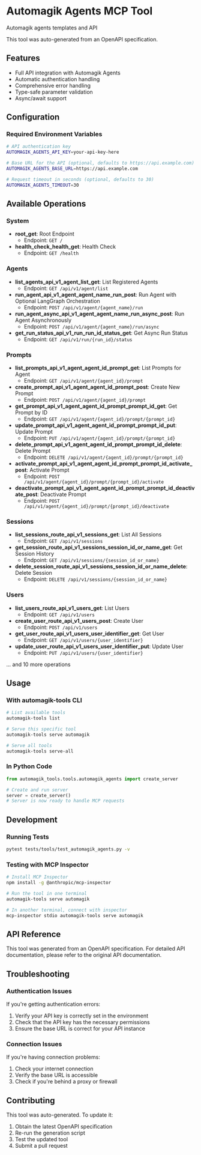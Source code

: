 # Automagik Agents MCP Tool

Automagik agents templates and API

This tool was auto-generated from an OpenAPI specification.

## Features

- Full API integration with Automagik Agents
- Automatic authentication handling
- Comprehensive error handling
- Type-safe parameter validation
- Async/await support

## Configuration

### Required Environment Variables

```bash
# API authentication key
AUTOMAGIK_AGENTS_API_KEY=your-api-key-here

# Base URL for the API (optional, defaults to https://api.example.com)
AUTOMAGIK_AGENTS_BASE_URL=https://api.example.com

# Request timeout in seconds (optional, defaults to 30)
AUTOMAGIK_AGENTS_TIMEOUT=30
```

## Available Operations


### System

- **root_get**: Root Endpoint
  - Endpoint: `GET /`
- **health_check_health_get**: Health Check
  - Endpoint: `GET /health`

### Agents

- **list_agents_api_v1_agent_list_get**: List Registered Agents
  - Endpoint: `GET /api/v1/agent/list`
- **run_agent_api_v1_agent_agent_name_run_post**: Run Agent with Optional LangGraph Orchestration
  - Endpoint: `POST /api/v1/agent/{agent_name}/run`
- **run_agent_async_api_v1_agent_agent_name_run_async_post**: Run Agent Asynchronously
  - Endpoint: `POST /api/v1/agent/{agent_name}/run/async`
- **get_run_status_api_v1_run_run_id_status_get**: Get Async Run Status
  - Endpoint: `GET /api/v1/run/{run_id}/status`

### Prompts

- **list_prompts_api_v1_agent_agent_id_prompt_get**: List Prompts for Agent
  - Endpoint: `GET /api/v1/agent/{agent_id}/prompt`
- **create_prompt_api_v1_agent_agent_id_prompt_post**: Create New Prompt
  - Endpoint: `POST /api/v1/agent/{agent_id}/prompt`
- **get_prompt_api_v1_agent_agent_id_prompt_prompt_id_get**: Get Prompt by ID
  - Endpoint: `GET /api/v1/agent/{agent_id}/prompt/{prompt_id}`
- **update_prompt_api_v1_agent_agent_id_prompt_prompt_id_put**: Update Prompt
  - Endpoint: `PUT /api/v1/agent/{agent_id}/prompt/{prompt_id}`
- **delete_prompt_api_v1_agent_agent_id_prompt_prompt_id_delete**: Delete Prompt
  - Endpoint: `DELETE /api/v1/agent/{agent_id}/prompt/{prompt_id}`
- **activate_prompt_api_v1_agent_agent_id_prompt_prompt_id_activate_post**: Activate Prompt
  - Endpoint: `POST /api/v1/agent/{agent_id}/prompt/{prompt_id}/activate`
- **deactivate_prompt_api_v1_agent_agent_id_prompt_prompt_id_deactivate_post**: Deactivate Prompt
  - Endpoint: `POST /api/v1/agent/{agent_id}/prompt/{prompt_id}/deactivate`

### Sessions

- **list_sessions_route_api_v1_sessions_get**: List All Sessions
  - Endpoint: `GET /api/v1/sessions`
- **get_session_route_api_v1_sessions_session_id_or_name_get**: Get Session History
  - Endpoint: `GET /api/v1/sessions/{session_id_or_name}`
- **delete_session_route_api_v1_sessions_session_id_or_name_delete**: Delete Session
  - Endpoint: `DELETE /api/v1/sessions/{session_id_or_name}`

### Users

- **list_users_route_api_v1_users_get**: List Users
  - Endpoint: `GET /api/v1/users`
- **create_user_route_api_v1_users_post**: Create User
  - Endpoint: `POST /api/v1/users`
- **get_user_route_api_v1_users_user_identifier_get**: Get User
  - Endpoint: `GET /api/v1/users/{user_identifier}`
- **update_user_route_api_v1_users_user_identifier_put**: Update User
  - Endpoint: `PUT /api/v1/users/{user_identifier}`

... and 10 more operations

## Usage

### With automagik-tools CLI

```bash
# List available tools
automagik-tools list

# Serve this specific tool
automagik-tools serve automagik

# Serve all tools
automagik-tools serve-all
```

### In Python Code

```python
from automagik_tools.tools.automagik_agents import create_server

# Create and run server
server = create_server()
# Server is now ready to handle MCP requests
```

## Development

### Running Tests

```bash
pytest tests/tools/test_automagik_agents.py -v
```

### Testing with MCP Inspector

```bash
# Install MCP Inspector
npm install -g @anthropic/mcp-inspector

# Run the tool in one terminal
automagik-tools serve automagik

# In another terminal, connect with inspector
mcp-inspector stdio automagik-tools serve automagik
```

## API Reference

This tool was generated from an OpenAPI specification. For detailed API documentation, please refer to the original API documentation.

## Troubleshooting

### Authentication Issues

If you're getting authentication errors:
1. Verify your API key is correctly set in the environment
2. Check that the API key has the necessary permissions
3. Ensure the base URL is correct for your API instance

### Connection Issues

If you're having connection problems:
1. Check your internet connection
2. Verify the base URL is accessible
3. Check if you're behind a proxy or firewall

## Contributing

This tool was auto-generated. To update it:
1. Obtain the latest OpenAPI specification
2. Re-run the generation script
3. Test the updated tool
4. Submit a pull request
